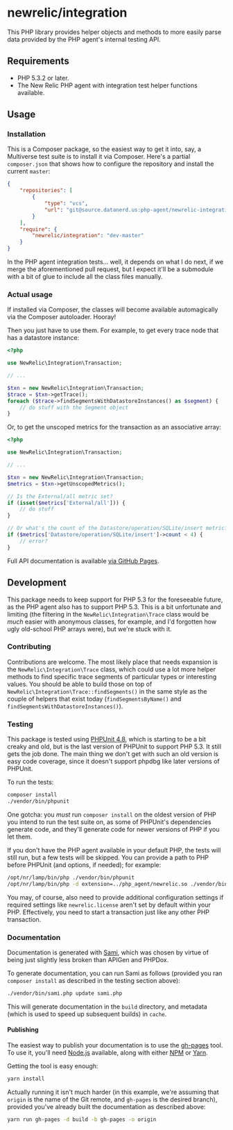 # newrelic/integration

This PHP library provides helper objects and methods to more easily parse data
provided by the PHP agent's internal testing API.

## Requirements

* PHP 5.3.2 or later.
* The New Relic PHP agent with integration test helper functions available.

## Usage

### Installation

This is a Composer package, so the easiest way to get it into, say, a
Multiverse test suite is to install it via Composer. Here's a partial
`composer.json` that shows how to configure the repository and install the
current `master`:

```json
{
    "repositories": [
        {
            "type": "vcs",
            "url": "git@source.datanerd.us:php-agent/newrelic-integration.git"
        }
    ],
    "require": {
        "newrelic/integration": "dev-master"
    }
}
```

In the PHP agent integration tests... well, it depends on what I do next, if we
merge the aforementioned pull request, but I expect it'll be a submodule with a
bit of glue to include all the class files manually.

### Actual usage

If installed via Composer, the classes will become available automagically via
the Composer autoloader. Hooray!

Then you just have to use them. For example, to get every trace node that has a
datastore instance:

```php
<?php

use NewRelic\Integration\Transaction;

// ...

$txn = new NewRelic\Integration\Transaction;
$trace = $txn->getTrace();
foreach ($trace->findSegmentsWithDatastoreInstances() as $segment) {
    // do stuff with the Segment object
}
```

Or, to get the unscoped metrics for the transaction as an associative array:

```php
<?php

use NewRelic\Integration\Transaction;

// ...

$txn = new NewRelic\Integration\Transaction;
$metrics = $txn->getUnscopedMetrics();

// Is the External/all metric set?
if (isset($metrics['External/all'])) {
    // do stuff
}

// Or what's the count of the Datastore/operation/SQLite/insert metric?
if ($metrics['Datastore/operation/SQLite/insert']->count < 4) {
    // error?
}
```

Full API documentation is available
[via GitHub Pages](https://source.datanerd.us/pages/php-agent/newrelic-integration/NewRelic/Integration/Transaction.html).

## Development

This package needs to keep support for PHP 5.3 for the foreseeable future, as
the PHP agent also has to support PHP 5.3. This is a bit unfortunate and
limiting (the filtering in the `NewRelic\Integration\Trace` class would be
*much* easier with anonymous classes, for example, and I'd forgotten how ugly
old-school PHP arrays were), but we're stuck with it.

### Contributing

Contributions are welcome. The most likely place that needs expansion is the
`NewRelic\Integration\Trace` class, which could use a lot more helper methods
to find specific trace segments of particular types or interesting values. You
should be able to build those on top of
`NewRelic\Integration\Trace::findSegments()` in the same style as the couple of
helpers that exist today (`findSegmentsByName()` and
`findSegmentsWithDatastoreInstances()`).

### Testing

This package is tested using
[PHPUnit 4.8](https://phpunit.de/manual/4.8/en/index.html), which is starting
to be a bit creaky and old, but is the last version of PHPUnit to support PHP
5.3. It still gets the job done. The main thing we don't get with such an old
version is easy code coverage, since it doesn't support phpdbg like later
versions of PHPUnit.

To run the tests:

```bash
composer install
./vendor/bin/phpunit
```

One gotcha: you *must* run `composer install` on the oldest version of PHP you
intend to run the test suite on, as some of PHPUnit's dependencies generate
code, and they'll generate code for newer versions of PHP if you let them.

If you don't have the PHP agent available in your default PHP, the tests will
still run, but a few tests will be skipped. You can provide a path to PHP
before PHPUnit (and options, if needed); for example:

```bash
/opt/nr/lamp/bin/php ./vendor/bin/phpunit
/opt/nr/lamp/bin/php -d extension=../php_agent/newrelic.so ./vendor/bin/phpunit
```

You may, of course, also need to provide additional configuration settings if
required settings like `newrelic.license` aren't set by default within your
PHP. Effectively, you need to start a transaction just like any other PHP
transaction.

### Documentation

Documentation is generated with
[Sami](https://packagist.org/packages/sami/sami), which was chosen by virtue of
being just slightly less broken than APIGen and PHPDox.

To generate documentation, you can run Sami as follows (provided you ran
`composer install` as described in the testing section above):

```bash
./vendor/bin/sami.php update sami.php
```

This will generate documentation in the `build` directory, and metadata (which
is used to speed up subsequent builds) in `cache`.

#### Publishing

The easiest way to publish your documentation is to use the
[gh-pages](https://www.npmjs.com/package/gh-pages) tool. To use it, you'll need
[Node.js](https://nodejs.org/en/) available, along with either
[NPM](https://www.npmjs.com/) or [Yarn](https://yarnpkg.com/en/).

Getting the tool is easy enough:

```bash
yarn install
```

Actually running it isn't much harder (in this example, we're assuming that
`origin` is the name of the Git remote, and `gh-pages` is the desired branch),
provided you've already built the documentation as described above:

```bash
yarn run gh-pages -d build -b gh-pages -o origin
```
